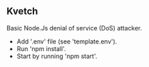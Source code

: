 ## Kvetch

Basic Node.Js denial of service (DoS) attacker.

- Add '.env' file (see 'template.env').
- Run 'npm install'.
- Start by running 'npm start'.
